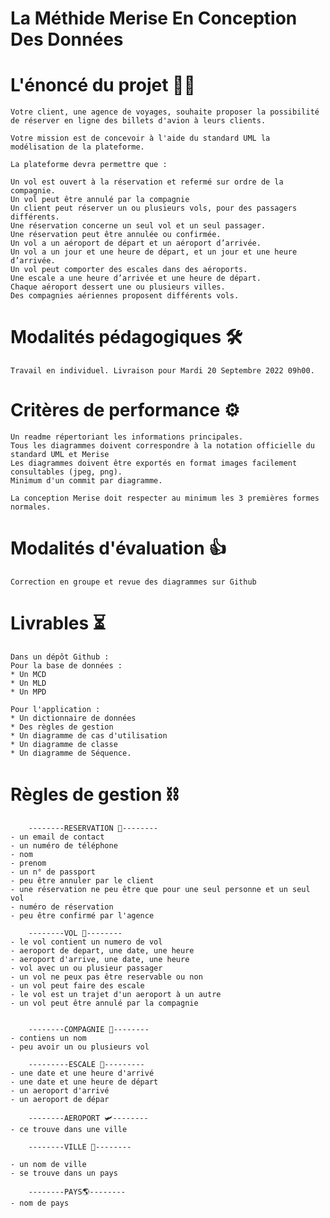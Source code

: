 # La Méthide Merise En Conception Des Données

# L'énoncé du projet 👮‍♀️

    Votre client, une agence de voyages, souhaite proposer la possibilité de réserver en ligne des billets d'avion à leurs clients.

    Votre mission est de concevoir à l'aide du standard UML la modélisation de la plateforme.

    La plateforme devra permettre que :

    Un vol est ouvert à la réservation et refermé sur ordre de la compagnie.
    Un vol peut être annulé par la compagnie
    Un client peut réserver un ou plusieurs vols, pour des passagers différents.
    Une réservation concerne un seul vol et un seul passager.
    Une réservation peut être annulée ou confirmée.
    Un vol a un aéroport de départ et un aéroport d’arrivée.
    Un vol a un jour et une heure de départ, et un jour et une heure d’arrivée.
    Un vol peut comporter des escales dans des aéroports.
    Une escale a une heure d’arrivée et une heure de départ.
    Chaque aéroport dessert une ou plusieurs villes.
    Des compagnies aériennes proposent différents vols.

# Modalités pédagogiques 🛠

    Travail en individuel. Livraison pour Mardi 20 Septembre 2022 09h00.

# Critères de performance ⚙️

    Un readme répertoriant les informations principales.
    Tous les diagrammes doivent correspondre à la notation officielle du standard UML et Merise
    Les diagrammes doivent être exportés en format images facilement consultables (jpeg, png).
    Minimum d'un commit par diagramme.

    La conception Merise doit respecter au minimum les 3 premières formes normales.

# Modalités d'évaluation 👍

    Correction en groupe et revue des diagrammes sur Github

# Livrables ⏳

    Dans un dépôt Github :
    Pour la base de données :
    * Un MCD
    * Un MLD
    * Un MPD

    Pour l'application :
    * Un dictionnaire de données
    * Des règles de gestion
    * Un diagramme de cas d'utilisation
    * Un diagramme de classe
    * Un diagramme de Séquence.

# Règles de gestion ⛓  

        --------RESERVATION 🧾--------  
    - un email de contact
    - un numéro de téléphone
    - nom
    - prenom
    - un n° de passport
    - peu être annuler par le client
    - une réservation ne peu être que pour une seul personne et un seul vol
    - numéro de réservation
    - peu être confirmé par l'agence

        --------VOL 🛫--------
    - le vol contient un numero de vol  
    - aeroport de depart, une date, une heure
    - aeroport d'arrive, une date, une heure  
    - vol avec un ou plusieur passager  
    - un vol ne peux pas être reservable ou non  
    - un vol peut faire des escale
    - le vol est un trajet d'un aeroport à un autre
    - un vol peut être annulé par la compagnie
     

        --------COMPAGNIE 🏪--------
    - contiens un nom
    - peu avoir un ou plusieurs vol

        ---------ESCALE 🔗---------
    - une date et une heure d'arrivé  
    - une date et une heure de départ  
    - un aeroport d'arrivé  
    - un aeroport de dépar 

        --------AEROPORT 🛩--------
    - ce trouve dans une ville  

        --------VILLE 🌇--------

    - un nom de ville
    - se trouve dans un pays

        --------PAYS🌎--------
    - nom de pays
